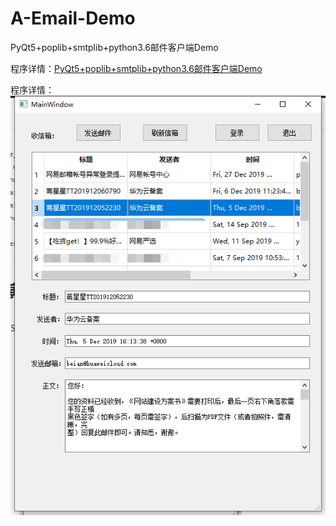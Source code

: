 # A-Email-Demo
PyQt5+poplib+smtplib+python3.6邮件客户端Demo

程序详情：[PyQt5+poplib+smtplib+python3.6邮件客户端Demo](http://mybules.com/?p=237)

程序详情：
![sdf](apps/image-5.png)
